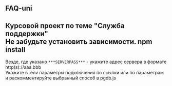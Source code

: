 ## FAQ-uni  
Курсовой проект по теме "Служба поддержки"   
Не забудьте установить зависимости. npm install
---
Везде, где указано `***SERVERPASS***` - укажите адрес сервера в формате http(s)://aaa.bbb   
Укажите в .env параметры подключения по ссылки или по параметрам и раскомментируйте выбранный способ в pgdb.js